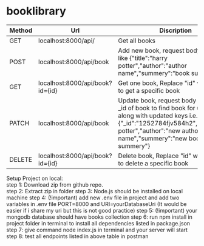 # booklibrary


Method | Url | Discription | 
---- | --------------- | ------------
GET | localhost:8000/api/ | Get all books
POST | localhost:8000/api/book | Add new book, request body should be like {"title":"harry potter","author":"author name","summery":"book summery"}
GET | localhost:8000/api/book?id={id} | Get one book, Replace "id" with book id to get a specific book
PATCH | localhost:8000/api/book | Update book, request body should have _id of book to find book for updation along with updated keys i.e. {"_id":"1252784fjv584h2","title":"harry potter","author":"new author name","summery":"new book summery"}
DELETE | localhost:8000/api/book?id={id} | Delete book, Replace "id" with book id to delete a specific book



Setup Project on local:  
  step 1: Download zip from github repo.  
  step 2: Extract zip in folder
  step 3: Node.js should be installed on local machine
  step 4: (!important) add new .env file in project and add two variables in .env file PORT=8000 and URI=yourDatabaseUri (It would be easier if i share my uri but this is not good practice)
  step 5: (!important) your mongodb database should have books collection
  step 6: run npm install in project folder in terminal to install all dependencies listed in package.json
  step 7: give command node index.js in terminal and your server will start
  step 8: test all endpoints listed in above table in postman
